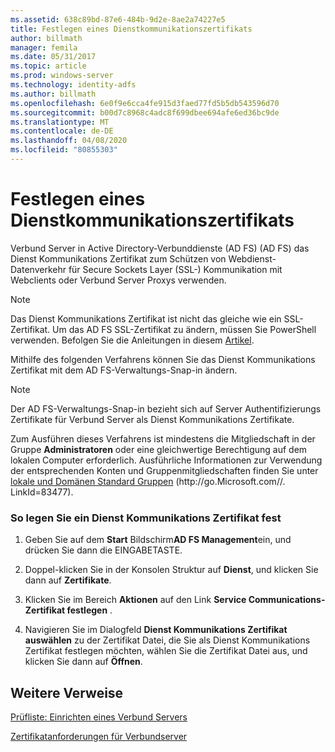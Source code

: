 ```yaml
---
ms.assetid: 638c89bd-87e6-484b-9d2e-8ae2a74227e5
title: Festlegen eines Dienstkommunikationszertifikats
author: billmath
manager: femila
ms.date: 05/31/2017
ms.topic: article
ms.prod: windows-server
ms.technology: identity-adfs
ms.author: billmath
ms.openlocfilehash: 6e0f9e6cca4fe915d3faed77fd5b5db543596d70
ms.sourcegitcommit: b00d7c8968c4adc8f699dbee694afe6ed36bc9de
ms.translationtype: MT
ms.contentlocale: de-DE
ms.lasthandoff: 04/08/2020
ms.locfileid: "80855303"
---
```

# <a name="set-a-service-communications-certificate"></a>Festlegen eines Dienstkommunikationszertifikats


Verbund Server in Active Directory-Verbunddienste (AD FS) \(AD FS\) das Dienst Kommunikations Zertifikat zum Schützen von Webdienst-Datenverkehr für Secure Sockets Layer \(SSL-\) Kommunikation mit Webclients oder Verbund Server Proxys verwenden.

> [!NOTE]  
> Das Dienst Kommunikations Zertifikat ist nicht das gleiche wie ein SSL-Zertifikat. Um das AD FS SSL-Zertifikat zu ändern, müssen Sie PowerShell verwenden. Befolgen Sie die Anleitungen in diesem [Artikel](https://docs.microsoft.com/windows-server/identity/ad-fs/operations/manage-ssl-certificates-ad-fs-wap).


Mithilfe des folgenden Verfahrens können Sie das Dienst Kommunikations Zertifikat mit dem AD FS-Verwaltungs-Snap\-in ändern.  

> [!NOTE]  
> Der AD FS-Verwaltungs-Snap\-in bezieht sich auf Server Authentifizierungs Zertifikate für Verbund Server als Dienst Kommunikations Zertifikate.  

Zum Ausführen dieses Verfahrens ist mindestens die Mitgliedschaft in der Gruppe **Administratoren** oder eine gleichwertige Berechtigung auf dem lokalen Computer erforderlich.  Ausführliche Informationen zur Verwendung der entsprechenden Konten und Gruppenmitgliedschaften finden Sie unter [lokale und Domänen Standard Gruppen](https://go.microsoft.com/fwlink/?LinkId=83477) \(http:\/\/go.Microsoft.com\/\/. LinkId\=83477\).   

### <a name="to-set-a-service-communications-certificate"></a>So legen Sie ein Dienst Kommunikations Zertifikat fest  

1.  Geben Sie auf dem **Start** Bildschirm**AD FS Management**ein, und drücken Sie dann die EINGABETASTE.  

2.  Doppel\-klicken Sie in der Konsolen Struktur auf **Dienst**, und klicken Sie dann auf **Zertifikate**.  

3.  Klicken Sie im Bereich **Aktionen** auf den Link **Service Communications-Zertifikat festlegen** .  

4.  Navigieren Sie im Dialogfeld **Dienst Kommunikations Zertifikat auswählen** zu der Zertifikat Datei, die Sie als Dienst Kommunikations Zertifikat festlegen möchten, wählen Sie die Zertifikat Datei aus, und klicken Sie dann auf **Öffnen**.  

## <a name="additional-references"></a>Weitere Verweise  
[Prüfliste: Einrichten eines Verbund Servers](Checklist--Setting-Up-a-Federation-Server.md)  

[Zertifikatanforderungen für Verbundserver](https://technet.microsoft.com/library/dd807040.aspx)  
